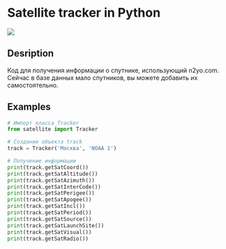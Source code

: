 # Satellite tracker in Python
![](https://img.shields.io/badge/Python-3.8.3-orange)

## Desription
Код для получения информации о спутнике, использующий n2yo.com.
Сейчас в базе данных мало спутников, вы можете добавить их самостоятельно.

## Examples
```python
# Импорт класса Tracker
from satellite import Tracker

# Создание объекта track
track = Tracker('Москва', 'NOAA 1')

# Получение информации
print(track.getSatCoord())
print(track.getSatAltitude())
print(track.getSatAzimuth())
print(track.getSatInterCode())
print(track.getSatPerigee())
print(track.getSatApogee())
print(track.getSatIncl())
print(track.getSatPeriod())
print(track.getSatSource())
print(track.getSatLaunchSite())
print(track.getSatVisual())
print(track.getSatRadio())
```
